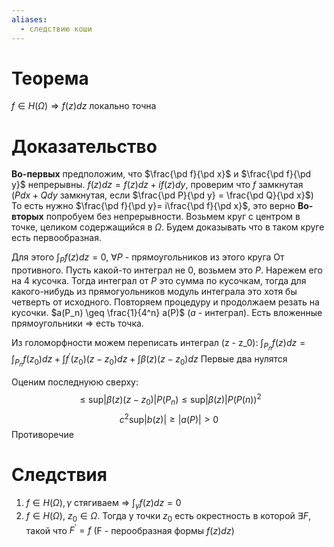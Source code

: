 ```yaml
---
aliases:
  - следствию коши
---
```

# Теорема
$f \in H(\Omega)  \Rightarrow f(z) d z$ локально точна
# Доказательство
**Во-первых** предположим, что $\frac{\pd f}{\pd x}$ и $\frac{\pd f}{\pd y}$ непрерывны.
$f(z) dz = f(z) dz + i f(z) dy$, проверим что $f$ замкнутая ($Pdx +  Qdy$ замкнутая, если $\frac{\pd P}{\pd y} = \frac{\pd Q}{\pd x}$)
То есть нужно $\frac{\pd f}{\pd y}= i\frac{\pd f}{\pd x}$, это верно
**Во-вторых** попробуем без непрерывности. Возьмем круг c центром в точке, целиком содержащийся в $\Omega$. Будем доказывать что в таком круге есть первообразная.

Для этого $\int_{P} f(z) dz = 0$, $\forall P$ - прямоугольников из этого круга
От противного. Пусть какой-то интеграл не 0, возьмем это $P$. Нарежем его на 4 кусочка. Тогда интеграл от $P$ это сумма по кусочкам, тогда для какого-нибудь из прямогуольников модуль интеграла это хотя бы четверть от исходного. Повторяем процедуру и продолжаем резать на кусочки. $a(P_n) \geq \frac{1}{4^n} a(P)$ ($a$ - интеграл). Есть вложенные прямоугольники $\Rightarrow$ есть точка.

Из голоморфности можем переписать интеграл (z - z_0):
$\int_{P_n} f(z) dz = \int_{P_n} f(z_0) dz + \int f^\prime(z_0) (z-z_0)dz + \int\beta(z) (z- z_0) dz$ 
Первые два нулятся

Оценим последнуюю сверху: $$ \leq \text{sup} |\beta(z) (z - z_0)| P(P_n) \leq \text{sup}|\beta(z)| P(P(n))^2$$
$$c^2 \text{sup} |b(z)| \geq |a(P)| > 0$$
Противоречие 
# Следствия
1. $f \in H(\Omega), \gamma$  стягиваем $\Rightarrow$ $\int_{\gamma} f(z) dz = 0$ 
2. $f \in H(\Omega)$, $z_0 \in \Omega$. Тогда у точки $z_0$ есть окрестность в которой $\exists F$, такой что $F^\prime = f$ (F - перообразная формы $f(z)dz$)